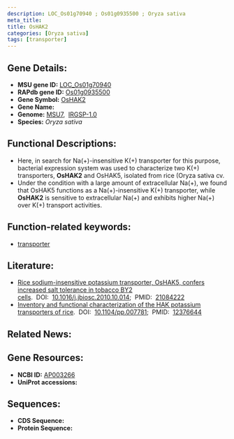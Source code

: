 ```yaml
---
description: LOC_Os01g70940 ; Os01g0935500 ; Oryza sativa
meta_title:
title: OsHAK2
categories: [Oryza sativa]
tags: [transporter]
---
```


## Gene Details:
- **MSU gene ID:** [LOC_Os01g70940](http://rice.uga.edu/cgi-bin/ORF_infopage.cgi?orf=LOC_Os01g70940)  
- **RAPdb gene ID:** [Os01g0935500](https://rapdb.dna.affrc.go.jp/locus/?name=Os01g0935500)  
- **Gene Symbol:** <u>OsHAK2</u>
- **Gene Name:**
- **Genome:**  [MSU7](http://rice.uga.edu/),&nbsp;&nbsp;[IRGSP-1.0](https://rapdb.dna.affrc.go.jp/download/irgsp1.html)
- **Species:** *Oryza sativa*

## Functional Descriptions:
   - Here, in search for Na(+)-insensitive K(+) transporter for this purpose, bacterial expression system was used to characterize two K(+) transporters, **OsHAK2** and OsHAK5, isolated from rice (Oryza sativa cv.
   - Under the condition with a large amount of extracellular Na(+), we found that OsHAK5 functions as a Na(+)-insensitive K(+) transporter, while **OsHAK2** is sensitive to extracellular Na(+) and exhibits higher Na(+) over K(+) transport activities.

## Function-related keywords:
   - [transporter](/tags/transporter/)

## Literature:
   - [Rice sodium-insensitive potassium transporter, OsHAK5, confers increased salt tolerance in tobacco BY2 cells](https://www.doi.org/10.1016/j.jbiosc.2010.10.014).&nbsp;&nbsp;DOI:&nbsp;&nbsp;[10.1016/j.jbiosc.2010.10.014](https://www.doi.org/10.1016/j.jbiosc.2010.10.014);&nbsp;&nbsp;PMID:&nbsp;&nbsp;[21084222](https://pubmed.ncbi.nlm.nih.gov/21084222/)
   - [Inventory and functional characterization of the HAK potassium transporters of rice](https://www.doi.org/10.1104/pp.007781).&nbsp;&nbsp;DOI:&nbsp;&nbsp;[10.1104/pp.007781](https://www.doi.org/10.1104/pp.007781);&nbsp;&nbsp;PMID:&nbsp;&nbsp;[12376644](https://pubmed.ncbi.nlm.nih.gov/12376644/)

## Related News:

## Gene Resources:
- **NCBI ID:**  [AP003266](http://www.ncbi.nlm.nih.gov/nuccore/AP003266)
- **UniProt accessions:** [](https://www.uniprot.org/uniprotkb//entry)

## Sequences:
- **CDS Sequence:**
- **Protein Sequence:**
